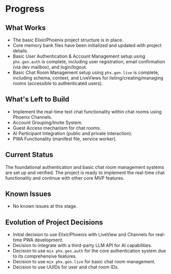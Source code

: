 # Progress

## What Works

- The basic Elixir/Phoenix project structure is in place.
- Core memory bank files have been initialized and updated with project details.
- Basic User Authentication & Account Management setup using `phx.gen.auth` is complete, including user registration, email confirmation (via dev mailbox), and login/logout.
- Basic Chat Room Management setup using `phx.gen.live` is complete, including schema, context, and LiveViews for listing/creating/managing rooms (accessible to authenticated users).

## What's Left to Build

- Implement the real-time text chat functionality within chat rooms using Phoenix Channels.
- Account Grouping/Invite System.
- Guest Access mechanism for chat rooms.
- AI Participant Integration (public and private interaction).
- PWA Functionality (manifest file, service worker).

## Current Status

The foundational authentication and basic chat room management systems are set up and verified. The project is ready to implement the real-time chat functionality and continue with other core MVP features.

## Known Issues

- No known issues at this stage.

## Evolution of Project Decisions

- Initial decision to use Elixir/Phoenix with LiveView and Channels for real-time PWA development.
- Decision to integrate with a third-party LLM API for AI capabilities.
- Decision to use `mix phx.gen.auth` for the core authentication system due to its comprehensive features.
- Decision to use `mix phx.gen.live` for basic chat room management.
- Decision to use UUIDs for user and chat room IDs.
